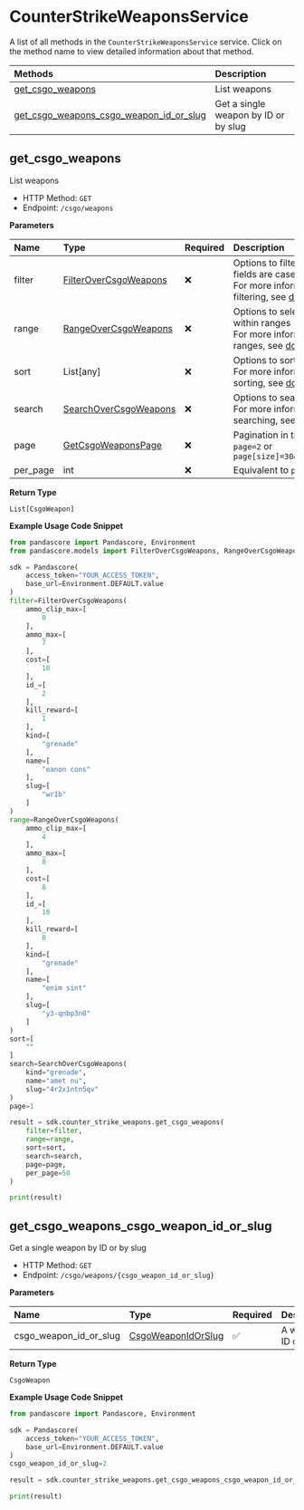 # CounterStrikeWeaponsService

A list of all methods in the `CounterStrikeWeaponsService` service. Click on the method name to view detailed information about that method.

| Methods                                                                             | Description                          |
| :---------------------------------------------------------------------------------- | :----------------------------------- |
| [get_csgo_weapons](#get_csgo_weapons)                                               | List weapons                         |
| [get_csgo_weapons_csgo_weapon_id_or_slug](#get_csgo_weapons_csgo_weapon_id_or_slug) | Get a single weapon by ID or by slug |

## get_csgo_weapons

List weapons

- HTTP Method: `GET`
- Endpoint: `/csgo/weapons`

**Parameters**

| Name     | Type                                                        | Required | Description                                                                                                                                         |
| :------- | :---------------------------------------------------------- | :------- | :-------------------------------------------------------------------------------------------------------------------------------------------------- |
| filter   | [FilterOverCsgoWeapons](../models/FilterOverCsgoWeapons.md) | ❌       | Options to filter results. String fields are case sensitive <br/>For more information on filtering, see [docs](/docs/filtering-and-sorting#filter). |
| range    | [RangeOverCsgoWeapons](../models/RangeOverCsgoWeapons.md)   | ❌       | Options to select results within ranges <br/>For more information on ranges, see [docs](/docs/filtering-and-sorting#range).                         |
| sort     | List[any]                                                   | ❌       | Options to sort results <br/>For more information on sorting, see [docs](/docs/filtering-and-sorting#sort).                                         |
| search   | [SearchOverCsgoWeapons](../models/SearchOverCsgoWeapons.md) | ❌       | Options to search results <br/>For more information on searching, see [docs](/docs/filtering-and-sorting#search).                                   |
| page     | [GetCsgoWeaponsPage](../models/GetCsgoWeaponsPage.md)       | ❌       | Pagination in the form of `page=2` or `page[size]=30&page[number]=2`                                                                                |
| per_page | int                                                         | ❌       | Equivalent to `page[size]`                                                                                                                          |

**Return Type**

`List[CsgoWeapon]`

**Example Usage Code Snippet**

```python
from pandascore import Pandascore, Environment
from pandascore.models import FilterOverCsgoWeapons, RangeOverCsgoWeapons, SearchOverCsgoWeapons

sdk = Pandascore(
    access_token="YOUR_ACCESS_TOKEN",
    base_url=Environment.DEFAULT.value
)
filter=FilterOverCsgoWeapons(
    ammo_clip_max=[
        0
    ],
    ammo_max=[
        7
    ],
    cost=[
        10
    ],
    id_=[
        2
    ],
    kill_reward=[
        1
    ],
    kind=[
        "grenade"
    ],
    name=[
        "eanon cons"
    ],
    slug=[
        "wr1b"
    ]
)
range=RangeOverCsgoWeapons(
    ammo_clip_max=[
        4
    ],
    ammo_max=[
        8
    ],
    cost=[
        8
    ],
    id_=[
        10
    ],
    kill_reward=[
        8
    ],
    kind=[
        "grenade"
    ],
    name=[
        "enim sint"
    ],
    slug=[
        "y3-qnbp3n0"
    ]
)
sort=[
    ""
]
search=SearchOverCsgoWeapons(
    kind="grenade",
    name="amet nu",
    slug="4r2x1ntn5qv"
)
page=1

result = sdk.counter_strike_weapons.get_csgo_weapons(
    filter=filter,
    range=range,
    sort=sort,
    search=search,
    page=page,
    per_page=50
)

print(result)
```

## get_csgo_weapons_csgo_weapon_id_or_slug

Get a single weapon by ID or by slug

- HTTP Method: `GET`
- Endpoint: `/csgo/weapons/{csgo_weapon_id_or_slug}`

**Parameters**

| Name                   | Type                                                  | Required | Description         |
| :--------------------- | :---------------------------------------------------- | :------- | :------------------ |
| csgo_weapon_id_or_slug | [CsgoWeaponIdOrSlug](../models/CsgoWeaponIdOrSlug.md) | ✅       | A weapon ID or slug |

**Return Type**

`CsgoWeapon`

**Example Usage Code Snippet**

```python
from pandascore import Pandascore, Environment

sdk = Pandascore(
    access_token="YOUR_ACCESS_TOKEN",
    base_url=Environment.DEFAULT.value
)
csgo_weapon_id_or_slug=2

result = sdk.counter_strike_weapons.get_csgo_weapons_csgo_weapon_id_or_slug(csgo_weapon_id_or_slug=csgo_weapon_id_or_slug)

print(result)
```

<!-- This file was generated by liblab | https://liblab.com/ -->
